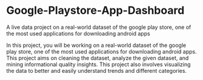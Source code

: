 # Google-Playstore-App-Dashboard
A live data project on a real-world dataset of the google play store, one of the most used applications for downloading android apps

In this project, you will be working on a real-world dataset of the google play store, one of the most used applications for downloading android apps. This project aims on cleaning the dataset, analyze the given dataset, and mining informational quality insights. This project also involves visualizing the data to better and easily understand trends and different categories.
